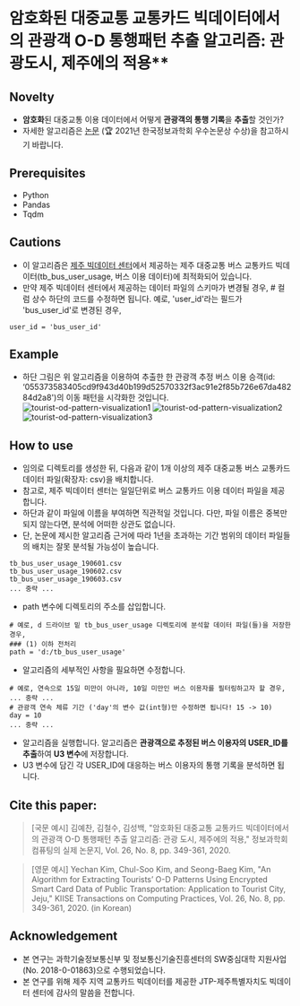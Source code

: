 # 암호화된 대중교통 교통카드 빅데이터에서의 관광객 O-D 통행패턴 추출 알고리즘: 관광도시, 제주에의 적용**

## Novelty
- **암호화**된 대중교통 이용 데이터에서 어떻게 **관광객의 통행 기록**을 **추출**할 것인가?
- 자세한 알고리즘은 [논문](https://doi.org/10.5626/KTCP.2020.26.8.349) (🏆 2021년 한국정보과학회 우수논문상 수상)을 참고하시기 바랍니다.

## Prerequisites
- Python
- Pandas 
- Tqdm

## Cautions
- 이 알고리즘은 [제주 빅데이터 센터](https://bc.jejudatahub.net/main)에서 제공하는 제주 대중교통 버스 교통카드 빅데이터(tb_bus_user_usage, 버스 이용 데이터)에 최적화되어 있습니다.
- 만약 제주 빅데이터 센터에서 제공하는 데이터 파일의 스키마가 변경될 경우, # 컬럼 상수 하단의 코드를 수정하면 됩니다. 예로, 'user_id'라는 필드가 'bus_user_id'로 변경된 경우,
~~~
user_id = 'bus_user_id'
~~~

## Example
- 하단 그림은 위 알고리즘을 이용하여 추출한 한 관광객 추정 버스 이용 승객(id: ‘055373583405cd9f943d40b199d52570332f3ac91e2f85b726e67da48284d2a8')의 이동 패턴을 시각화한 것입니다.
![tourist-od-pattern-visualization1](README1.png)
![tourist-od-pattern-visualization2](README2.png)
![tourist-od-pattern-visualization3](README3.png)

## How to use
- 임의로 디렉토리를 생성한 뒤, 다음과 같이 1개 이상의 제주 대중교통 버스 교통카드 데이터 파일(확장자: csv)을 배치합니다.
- 참고로, 제주 빅데이터 센터는 일일단위로 버스 교통카드 이용 데이터 파일을 제공합니다.
- 하단과 같이 파일에 이름을 부여하면 직관적일 것입니다. 다만, 파일 이름은 중복만 되지 않는다면, 분석에 어떠한 상관도 없습니다.
- 단, 논문에 제시한 알고리즘 근거에 따라 1년을 초과하는 기간 범위의 데이터 파일들의 배치는 잘못 분석될 가능성이 높습니다.
~~~
tb_bus_user_usage_190601.csv
tb_bus_user_usage_190602.csv
tb_bus_user_usage_190603.csv
... 중략 ...
~~~
- path 변수에 디렉토리의 주소를 삽입합니다.
~~~
# 예로, d 드라이브 밑 tb_bus_user_usage 디렉토리에 분석할 데이터 파일(들)을 저장한 경우,
### (1) 이하 전처리
path = 'd:/tb_bus_user_usage'
~~~
- 알고리즘의 세부적인 사항을 필요하면 수정합니다.
~~~
# 예로, 연속으로 15일 미만이 아니라, 10일 미만인 버스 이용자를 필터링하고자 할 경우,
... 중략 ...
# 관광객 연속 체류 기간 ('day'의 변수 값(int형)만 수정하면 됩니다! 15 -> 10)
day = 10
... 중략 ...
~~~
- 알고리즘을 실행합니다. 알고리즘은 **관광객으로 추정된 버스 이용자의 USER_ID를 추출**하여 **U3 변수**에 저장합니다.
- U3 변수에 담긴 각 USER_ID에 대응하는 버스 이용자의 통행 기록을 분석하면 됩니다.

## Cite this paper:

>[국문 예시]
김예찬, 김철수, 김성백, "암호화된 대중교통 교통카드 빅데이터에서의 관광객 O-D 통행패턴 추출 알고리즘: 관광 도시, 제주에의 적용," 정보과학회 컴퓨팅의 실제 논문지, Vol. 26, No. 8, pp. 349-361, 2020.

>[영문 예시]
Yechan Kim, Chul-Soo Kim, and Seong-Baeg Kim, "An Algorithm for Extracting Tourists’ O-D Patterns Using Encrypted Smart Card Data of Public Transportation: Application to Tourist City, Jeju," KIISE Transactions on Computing Practices, Vol. 26, No. 8, pp. 349-361, 2020. (in Korean)

## Acknowledgement
- 본 연구는 과학기술정보통신부 및 정보통신기술진흥센터의 SW중심대학 지원사업(No. 2018-0-01863)으로 수행되었습니다.
- 본 연구를 위해 제주 지역 교통카드 빅데이터를 제공한 JTP-제주특별자치도 빅데이터 센터에 감사의 말씀을 전합니다.
